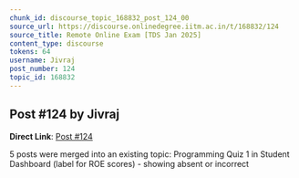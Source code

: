```yaml
---
chunk_id: discourse_topic_168832_post_124_00
source_url: https://discourse.onlinedegree.iitm.ac.in/t/168832/124
source_title: Remote Online Exam [TDS Jan 2025]
content_type: discourse
tokens: 64
username: Jivraj
post_number: 124
topic_id: 168832
---
```


## Post #124 by Jivraj

**Direct Link**: [Post #124](https://discourse.onlinedegree.iitm.ac.in/t/168832/124)

5 posts were merged into an existing topic: Programming Quiz 1 in Student Dashboard (label for ROE scores) - showing absent or incorrect

